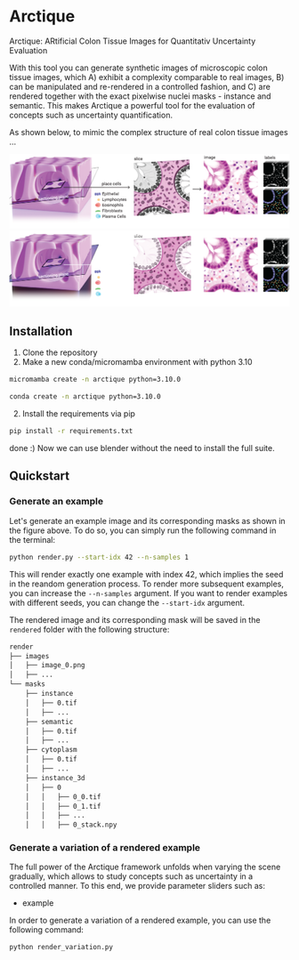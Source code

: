 # Arctique

Arctique: ARtificial Colon Tissue Images for Quantitativ Uncertainty Evaluation

With this tool you can generate synthetic images of microscopic colon tissue images, which A) exhibit a complexity comparable to real images, B) can be manipulated and re-rendered in a controlled fashion, and C) are rendered together with the exact pixelwise nuclei masks - instance and semantic. This makes Arctique a powerful tool for the evaluation of concepts such as uncertainty quantification.

As shown below, to mimic the complex structure of real colon tissue images ...

![Graphical Abstract](examples/generation_overview.png#gh-light-mode-only)
![Graphical Abstract](examples/generation_overview_dark.png#gh-dark-mode-only)




## Installation

1) Clone the repository
2) Make a new conda/micromamba environment with python 3.10
```bash
micromamba create -n arctique python=3.10.0
```
```bash
conda create -n arctique python=3.10.0
```

2) Install the requirements via pip
```bash
pip install -r requirements.txt
```

done :) Now we can use blender without the need to install the full suite.


## Quickstart

### Generate an example
 
Let's generate an example image and its corresponding masks as shown in the figure above. To do so, you can simply run the following command in the terminal:

```bash
python render.py --start-idx 42 --n-samples 1
```

This will render exactly one example with index 42, which implies the seed in the reandom generation process. To render more subsequent examples, you can increase the `--n-samples` argument. If you want to render examples with different seeds, you can change the `--start-idx` argument.

The rendered image and its corresponding mask will be saved in the `rendered` folder with the following structure:


```bash
render
├── images
│   ├── image_0.png
│   ├── ...
└── masks
    ├── instance
    │   ├── 0.tif
    │   ├── ...
    ├── semantic
    │   ├── 0.tif
    │   ├── ...
    ├── cytoplasm
    │   ├── 0.tif
    │   ├── ...
    ├── instance_3d
    │   ├── 0
    │   │   ├── 0_0.tif
    │   │   ├── 0_1.tif
    │   │   ├── ...
    │   │   ├── 0_stack.npy
```

### Generate a variation of a rendered example

The full power of the Arctique framework unfolds when varying the scene gradually, which allows to study concepts such as uncertainty in a controlled manner. To this end, we provide parameter sliders such as:

- example

In order to generate a variation of a rendered example, you can use the following command:

```bash
python render_variation.py 
```